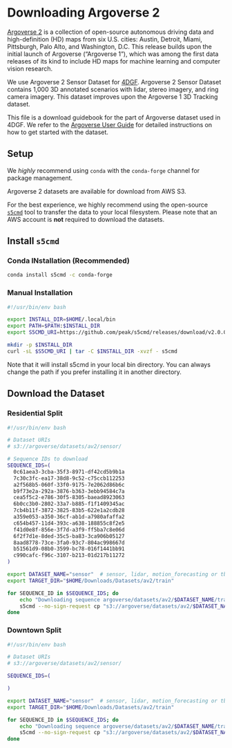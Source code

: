 # Downloading Argoverse 2

[Argoverse 2](https://www.argoverse.org/av2.html) is a collection of open-source autonomous driving data and high-definition (HD) maps from six U.S. cities: Austin, Detroit, Miami, Pittsburgh, Palo Alto, and Washington, D.C. This release builds upon the initial launch of Argoverse (“Argoverse 1”), which was among the first data releases of its kind to include HD maps for machine learning and computer vision research.


We use Argoverse 2 Sensor Dataset for [4DGF](models/4DGF.md). Argoverse 2 Sensor Dataset contains 1,000 3D annotated scenarios with lidar, stereo imagery, and ring camera imagery. This dataset improves upon the Argoverse 1 3D Tracking dataset.

This file is a download guidebook for the part of Argoverse dataset used in 4DGF. We refer to the [Argoverse User Guide](https://argoverse.github.io/user-guide/getting_started.html#overview) for detailed instructions on how to get started with the dataset.

## Setup

We *highly* recommend using `conda` with the `conda-forge` channel for package management.

Argoverse 2 datasets are available for download from AWS S3.

For the best experience, we highly recommend using the open-source [`s5cmd`](https://github.com/peak/s5cmd) tool to transfer the data to your local filesystem. Please note that an AWS account is **not** required to download the datasets.

## Install `s5cmd`

### Conda INstallation (Recommended)

```bash
conda install s5cmd -c conda-forge
```

### Manual Installation

```bash
#!/usr/bin/env bash

export INSTALL_DIR=$HOME/.local/bin
export PATH=$PATH:$INSTALL_DIR
export S5CMD_URI=https://github.com/peak/s5cmd/releases/download/v2.0.0/s5cmd_2.0.0_$(uname | sed 's/Darwin/macOS/g')-64bit.tar.gz

mkdir -p $INSTALL_DIR
curl -sL $S5CMD_URI | tar -C $INSTALL_DIR -xvzf - s5cmd
```

Note that it will install s5cmd in your local bin directory. You can always change the path if you prefer installing it in another directory.


## Download the Dataset

### Residential Split

```bash
#!/usr/bin/env bash

# Dataset URIs
# s3://argoverse/datasets/av2/sensor/

# Sequence IDs to download
SEQUENCE_IDS=(
  0c61aea3-3cba-35f3-8971-df42cd5b9b1a
  7c30c3fc-ea17-38d8-9c52-c75ccb112253
  a2f568b5-060f-33f0-9175-7e2062d86b6c
  b9f73e2a-292a-3876-b363-3ebb94584c7a
  cea5f5c2-e786-30f5-8305-baead8923063
  6b0cc3b0-2802-33a7-b885-f1f1409345ac
  7cb4b11f-3872-3825-83b5-622e1a2cdb28
  a359e053-a350-36cf-ab1d-a7980afaffa2
  c654b457-11d4-393c-a638-188855c8f2e5
  f41d0e8f-856e-3f7d-a3f9-ff5ba7c8e06d
  6f2f7d1e-8ded-35c5-ba83-3ca906b05127
  8aad8778-73ce-3fa0-93c7-804ac998667d
  b51561d9-08b0-3599-bc78-016f1441bb91
  c990cafc-f96c-3107-b213-01d217b11272
)

export DATASET_NAME="sensor"  # sensor, lidar, motion_forecasting or tbv.
export TARGET_DIR="$HOME/Downloads/Datasets/av2/train"

for SEQUENCE_ID in $SEQUENCE_IDS; do
    echo "Downloading sequence argoverse/datasets/av2/$DATASET_NAME/train/$SEQUENCE_ID/* to $TARGET_DIR/$SEQUENCE_ID"
    s5cmd --no-sign-request cp "s3://argoverse/datasets/av2/$DATASET_NAME/train/$SEQUENCE_ID/*" "$TARGET_DIR/$SEQUENCE_ID"
done
```

### Downtown Split

```bash
#!/usr/bin/env bash

# Dataset URIs
# s3://argoverse/datasets/av2/sensor/

SEQUENCE_IDS=(

)

export DATASET_NAME="sensor"  # sensor, lidar, motion_forecasting or tbv.
export TARGET_DIR="$HOME/Downloads/Datasets/av2/train"

for SEQUENCE_ID in $SEQUENCE_IDS; do
    echo "Downloading sequence argoverse/datasets/av2/$DATASET_NAME/train/$SEQUENCE_ID/* to $TARGET_DIR/$SEQUENCE_ID"
    s5cmd --no-sign-request cp "s3://argoverse/datasets/av2/$DATASET_NAME/train/$SEQUENCE_ID/*" "$TARGET_DIR/$SEQUENCE_ID"
done
```